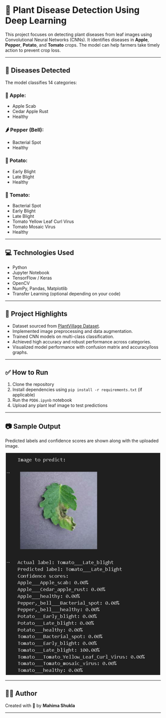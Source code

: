 # 🌿 Plant Disease Detection Using Deep Learning

This project focuses on detecting plant diseases from leaf images using Convolutional Neural Networks (CNNs). It identifies diseases in **Apple**, **Pepper**, **Potato**, and **Tomato** crops. The model can help farmers take timely action to prevent crop loss.

---

## 🧠 Diseases Detected

The model classifies 14 categories:

### 🍏 Apple:
- Apple Scab
- Cedar Apple Rust
- Healthy

### 🌶️ Pepper (Bell):
- Bacterial Spot
- Healthy

### 🥔 Potato:
- Early Blight
- Late Blight
- Healthy

### 🍅 Tomato:
- Bacterial Spot
- Early Blight
- Late Blight
- Tomato Yellow Leaf Curl Virus
- Tomato Mosaic Virus
- Healthy

---

## 💻 Technologies Used
- Python
- Jupyter Notebook
- TensorFlow / Keras
- OpenCV
- NumPy, Pandas, Matplotlib
- Transfer Learning (optional depending on your code)

---

## 🚀 Project Highlights
- Dataset sourced from [PlantVillage Dataset](https://www.kaggle.com/datasets/emmarex/plantdisease).
- Implemented image preprocessing and data augmentation.
- Trained CNN models on multi-class classification.
- Achieved high accuracy and robust performance across categories.
- Visualized model performance with confusion matrix and accuracy/loss graphs.

---

## ✅ How to Run
1. Clone the repository  
2. Install dependencies using `pip install -r requirements.txt` (if applicable)  
3. Run the `PDD6.ipynb` notebook  
4. Upload any plant leaf image to test predictions

---

## 📷 Sample Output
Predicted labels and confidence scores are shown along with the uploaded image.

<p align="center">
  <img src="output.png" width="500"/>
</p>


---

## 🙋‍♀️ Author
Created with 💙 by **Mahima Shukla**

---

